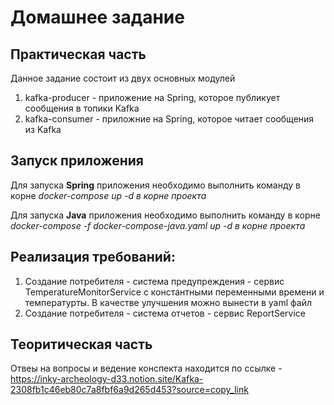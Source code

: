 # Домашнее задание

## Практическая часть
Данное задание состоит из двух основных модулей 
1. kafka-producer - приложение на Spring, которое публикует сообщения в топики Kafka
2. kafka-consumer - приложние на Spring, которое читает сообщения из Kafka

## Запуск приложения
Для запуска **Spring** приложения необходимо выполнить команду в корне *docker-сompose up -d в корне проекта*

Для запуска **Java** приложения необходимо выполнить команду в корне *docker-compose -f docker-compose-java.yaml up -d в корне проекта*


## Реализация требований:
1. Создание потребителя - система предупреждения - сервис TemperatureMonitorService с константными переменными времени и температурты. В качестве улучшения можно вынести в yaml файл
2. Создание потребителя - система отчетов - сервис ReportService

## Теоритическая часть
Отвеы на вопросы и ведение конспекта находится по ссылке - https://inky-archeology-d33.notion.site/Kafka-2308fb1c46eb80c7a8fbf6a9d265d453?source=copy_link


